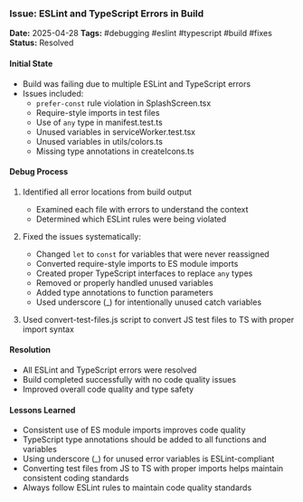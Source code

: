 ### Issue: ESLint and TypeScript Errors in Build
**Date:** 2025-04-28
**Tags:** #debugging #eslint #typescript #build #fixes
**Status:** Resolved

#### Initial State
- Build was failing due to multiple ESLint and TypeScript errors
- Issues included:
  - `prefer-const` rule violation in SplashScreen.tsx
  - Require-style imports in test files
  - Use of `any` type in manifest.test.ts
  - Unused variables in serviceWorker.test.tsx
  - Unused variables in utils/colors.ts
  - Missing type annotations in createIcons.ts

#### Debug Process
1. Identified all error locations from build output
   - Examined each file with errors to understand the context
   - Determined which ESLint rules were being violated

2. Fixed the issues systematically:
   - Changed `let` to `const` for variables that were never reassigned
   - Converted require-style imports to ES module imports
   - Created proper TypeScript interfaces to replace `any` types
   - Removed or properly handled unused variables
   - Added type annotations to function parameters
   - Used underscore (_) for intentionally unused catch variables

3. Used convert-test-files.js script to convert JS test files to TS with proper import syntax

#### Resolution
- All ESLint and TypeScript errors were resolved
- Build completed successfully with no code quality issues
- Improved overall code quality and type safety

#### Lessons Learned
- Consistent use of ES module imports improves code quality
- TypeScript type annotations should be added to all functions and variables
- Using underscore (_) for unused error variables is ESLint-compliant
- Converting test files from JS to TS with proper imports helps maintain consistent coding standards
- Always follow ESLint rules to maintain code quality standards
